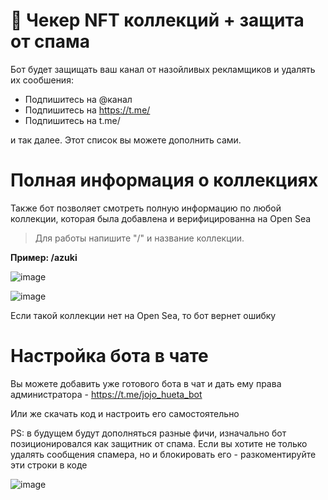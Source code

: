 # 🤖 Чекер NFT коллекций + защита от спама

Бот будет защищать ваш канал от назойливых рекламщиков и удалять их сообшения:
+ Подпишитесь на @канал
+ Подпишитесь на https://t.me/
+ Подпишитесь на t.me/

и так далее. Этот список вы можете дополнить сами.

# Полная информация о коллекциях

Также бот позволяет смотреть полную информацию по любой коллекции, которая была добавлена и верифицированна на Open Sea

> Для работы напишите "/" и название коллекции. 

**Пример: /azuki**

![image](https://user-images.githubusercontent.com/101818400/164007698-7fae847e-e25c-4f04-97dc-3e50ecd91b7a.png)

![image](https://user-images.githubusercontent.com/101818400/164007719-ad1a3a54-12f2-4545-9ef3-32fc68ec375a.png)

Если такой коллекции нет на Open Sea, то бот вернет ошибку

# Настройка бота в чате

Вы можете добавить уже готового бота в чат и дать ему права администратора - https://t.me/jojo_hueta_bot

Или же скачать код и настроить его самостоятельно

PS: в будущем будут дополняться разные фичи, изначально бот позиционировался как защитник от спама. Если вы хотите не только удалять сообщения спамера, но и блокировать его - разкоментируйте эти строки в коде

![image](https://user-images.githubusercontent.com/101818400/164009614-4fbd37b7-dd81-47a8-97de-aee417a7fd9f.png)
